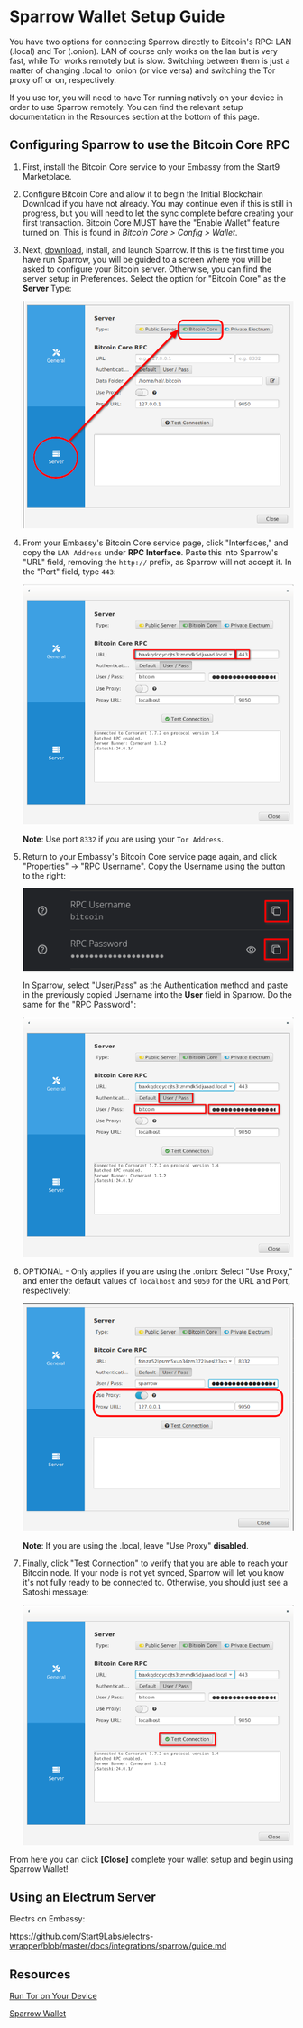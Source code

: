 # Sparrow Wallet Setup Guide

You have two options for connecting Sparrow directly to Bitcoin's RPC: LAN (.local) and Tor (.onion).  LAN of course only works on the lan but is very fast, while Tor works remotely but is slow.  Switching between them is just a matter of changing .local to .onion (or vice versa) and switching the Tor proxy off or on, respectively.

If you use tor, you will need to have Tor running natively on your device in order to use Sparrow remotely.  You can find the relevant setup documentation in the Resources section at the bottom of this page.

## Configuring Sparrow to use the Bitcoin Core RPC

1. First, install the Bitcoin Core service to your Embassy from the Start9 Marketplace.

2. Configure Bitcoin Core and allow it to begin the Initial Blockchain Download if you have not already.  You may continue even if this is still in progress, but you will need to let the sync complete before creating your first transaction.  Bitcoin Core MUST have the "Enable Wallet" feature turned on.  This is found in *Bitcoin Core > Config > Wallet*.

3. Next, [download](https://sparrowwallet.com/download/), install, and launch Sparrow.  If this is the first time you have run Sparrow, you will be guided to a screen where you will be asked to configure your Bitcoin server.  Otherwise, you can find the server setup in Preferences.  Select the option for "Bitcoin Core" as the **Server** Type:

    ![Sparrow Server Setup](./assets/sparrow-server-setup2.png "Setup Your Bitcoin Server")

4. From your Embassy's Bitcoin Core service page, click "Interfaces," and copy the `LAN Address` under **RPC Interface**.  Paste this into Sparrow's "URL" field, removing the `http://` prefix, as Sparrow will not accept it.  In the "Port" field, type `443`:

    ![Sparrow Server Setup](./assets/sparrow-server-setup3.png "Enter URL & Port")

    **Note**: Use port `8332` if you are using your `Tor Address`.

5. Return to your Embassy's Bitcoin Core service page again, and click "Properties" -> "RPC Username".  Copy the Username using the button to the right:

    ![Bitcoin RPC Credentials](./assets/sparrow-server-setup4-rpc-user-pass.png "Copy Bitcoin RPC Username and Password")

    In Sparrow, select "User/Pass" as the Authentication method and paste in the previously copied Username into the **User** field in Sparrow.  Do the same for the "RPC Password":

    ![Sparrow Server Setup](./assets/sparrow-server-setup4.png "Add RPC User & Password to Sparrow")

6. OPTIONAL - Only applies if you are using the .onion: Select "Use Proxy," and enter the default values of `localhost` and `9050` for the URL and Port, respectively:

    ![Sparrow Server Setup](./assets/sparrow-server-setup5.png "Use Tor Proxy")

    **Note**: If you are using the .local, leave "Use Proxy" **disabled**.

7. Finally, click "Test Connection" to verify that you are able to reach your Bitcoin node.  If your node is not yet synced, Sparrow will let you know it's not fully ready to be connected to.  Otherwise, you should just see a Satoshi message:

    ![Sparrow Server Setup](./assets/sparrow-server-setup6.png "Test Connection")

From here you can click **[Close]** complete your wallet setup and begin using Sparrow Wallet!

## Using an Electrum Server

Electrs on Embassy:

https://github.com/Start9Labs/electrs-wrapper/blob/master/docs/integrations/sparrow/guide.md

## Resources

[Run Tor on Your Device](https://start9.com/latest/user-manual/connecting/connecting-tor/tor-os/)

[Sparrow Wallet](https://sparrowwallet.com/)
